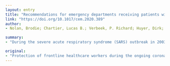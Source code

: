 ```yaml
---
layout: entry
title: "Recommendations for emergency departments receiving patients with vital signs absent from paramedics during COVID-19"
link: "https://doi.org/10.1017/cem.2020.389"
author:
- Nolan, Brodie; Chartier, Lucas B.; Verbeek, P. Richard; Huyer, Dirk; Mazurik, Laurie

summary:
- "During the severe acute respiratory syndrome (SARS) outbreak in 2003 healthcare workers accounted for 21% of victims worldwide and 43% of SARS patients in Toronto were healthcare workers1. This was likely multifactorial, including a lack of personal protective equipment (PPE), unrecognized cases and inadequate PPE used1,2. Aerosol generating medical procedures are interventions that can cause airborne infectious particles to be propelled into the air."

original:
- "Protection of frontline healthcare workers during the ongoing coronavirus disease pandemic (COVID-19) is essential. During the severe acute respiratory syndrome (SARS) outbreak in 2003 healthcare workers accounted for 21% of victims worldwide and 43% of SARS patients in Toronto were healthcare workers1 . This was likely multifactorial, including a lack of personal protective equipment (PPE), unrecognized cases and inadequate PPE used1,2. This risk was greatest to nurses working in the emergency department (ED) and intensive care units2 . Aerosol generating medical procedures (AGMPs) are interventions that can cause airborne infectious particles to be propelled into the air. Due to their small size and potential to be suspended in the air for prolonged periods, additional precautions are required for healthcare workers who are exposed to AGMPs. Obtaining an accurate history and COVID-19 risk factors for patients in cardiac arrest is difficult, therefore we suggest presuming all patients presenting vital signs absent (VSA) to be infectious with COVID-19. The purpose of this paper is to provide recommendations to enhance staff and patient safety during COVID-19 by reducing unnecessary exposure to AGMPs for ED staff, paramedics and other ED patients when receiving patients with VSA. We suggest hospitals and emergency medical services engage with appropriate stakeholders and adjust accordingly for local practice. Summary of evidence: Available evidence supporting which specific procedures are AGMP are all of low level of evidence and sometimes have conflicting results. Much of the data regarding the risk of aerosolization and transmission of pathogens causing acute respiratory infections comes from the SARS outbreak in 2003 making it challenging to draw conclusions from which specific procedures had risks of transmission . To aid in justification of our recommendations, we present a brief summary of available evidence regarding common AGMPs that occur during cardiopulmonary resuscitation (CPR) and the risks of transmission to healthcare workers."
---
```


